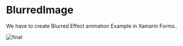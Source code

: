 # BlurredImage
We have to create Blurred Effect animation Example in Xamarin Forms..

![final](https://user-images.githubusercontent.com/33056625/34788611-22d5407c-f661-11e7-9cb7-0b92e02704c9.png)
